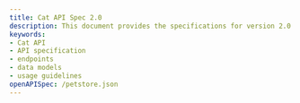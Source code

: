 ```yaml
---
title: Cat API Spec 2.0
description: This document provides the specifications for version 2.0 of the Cat API, including endpoints, data models, and usage guidelines.
keywords:
- Cat API
- API specification
- endpoints
- data models
- usage guidelines
openAPISpec: /petstore.json
---
```

 

